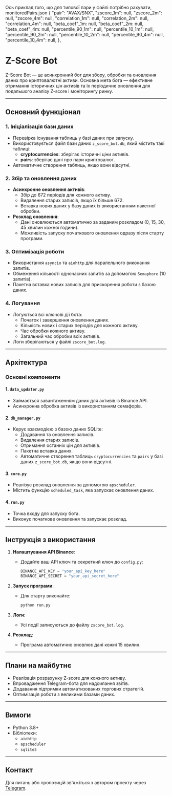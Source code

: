 Ось приклад того, що для типової пари у файлі потрібно рахувати, monitoredPairs.json
  {
    "pair": "AVAX/SNX",
    "zscore_1m": null,
    "zscore_2m": null,
    "zscore_4m": null,
    "correlation_1m": null,
    "correlation_2m": null,
    "correlation_4m": null,
    "beta_coef"_1m: null,
    "beta_coef"_2m: null,
    "beta_coef"_4m: null,
    "percentile_90_1m": null,
    "percentile_10_1m": null,
    "percentile_90_2m": null,
    "percentile_10_2m": null,
    "percentile_90_4m": null,
    "percentile_10_4m": null,
  },

  # Z-Score Bot

Z-Score Bot — це асинхронний бот для збору, обробки та оновлення даних про криптовалютні активи. Основна мета бота — ефективне отримання історичних цін активів та їх періодичне оновлення для подальшого аналізу Z-score і моніторингу ринку.

---

## Основний функціонал

### 1. **Ініціалізація бази даних**
- Перевірка існування таблиць у базі даних при запуску.
- Використовується файл бази даних `z_score_bot.db`, який містить такі таблиці:
  - **cryptocurrencies**: зберігає історичні ціни активів.
  - **pairs**: зберігає дані про пари криптовалют.
- Автоматичне створення таблиць, якщо вони відсутні.

### 2. **Збір та оновлення даних**
- **Асинхронне оновлення активів**:
  - Збір до 672 періодів для кожного активу.
  - Видалення старих записів, якщо їх більше 672.
  - Вставка нових даних у базу даних із використанням пакетної обробки.
- **Розклад оновлення**:
  - Дані оновлюються автоматично за заданим розкладом (0, 15, 30, 45 хвилин кожної години).
  - Можливість запуску початкового оновлення одразу після старту програми.

### 3. **Оптимізація роботи**
- Використання `asyncio` та `aiohttp` для паралельного виконання запитів.
- Обмеження кількості одночасних запитів за допомогою `Semaphore` (10 запитів).
- Пакетна вставка нових записів для прискорення роботи з базою даних.

### 4. **Логування**
- Логуються всі ключові дії бота:
  - Початок і завершення оновлення даних.
  - Кількість нових і старих періодів для кожного активу.
  - Час обробки кожного активу.
  - Загальний час обробки всіх активів.
- Логи зберігаються у файлі `zscore_bot.log`.

---

## Архітектура

### Основні компоненти

#### 1. **`data_updater.py`**
- Займається завантаженням даних для активів із Binance API.
- Асинхронна обробка активів із використанням семафорів.

#### 2. **`db_manager.py`**
- Керує взаємодією з базою даних SQLite:
  - Додавання та оновлення записів.
  - Видалення старих записів.
  - Отримання останніх цін для активів.
  - Пакетна вставка даних.
  - Автоматичне створення таблиць `cryptocurrencies` та `pairs` у базі даних `z_score_bot.db`, якщо вони відсутні.

#### 3. **`core.py`**
- Реалізує розклад оновлення за допомогою `apscheduler`.
- Містить функцію `scheduled_task`, яка запускає оновлення даних.

#### 4. **`run.py`**
- Точка входу для запуску бота.
- Виконує початкове оновлення та запускає розклад.

---

## Інструкція з використання

1. **Налаштування API Binance**:
   - Додайте ваш API ключ та секретний ключ до `config.py`:
     ```python
     BINANCE_API_KEY = "your_api_key_here"
     BINANCE_API_SECRET = "your_api_secret_here"
     ```

2. **Запуск програми**:
   - Для старту виконайте:
     ```bash
     python run.py
     ```

3. **Логи**:
   - Усі події записуються до файлу `zscore_bot.log`.

4. **Розклад**:
   - Програма автоматично оновлює дані кожні 15 хвилин.

---

## Плани на майбутнє
- Реалізація розрахунку Z-score для кожного активу.
- Впровадження Telegram-бота для надсилання звітів.
- Додавання підтримки автоматизованих торгових стратегій.
- Оптимізація роботи з великими базами даних.

---

## Вимоги
- Python 3.8+
- Бібліотеки:
  - `aiohttp`
  - `apscheduler`
  - `sqlite3`

---

## Контакт
Для питань або пропозицій зв'яжіться з автором проекту через [Telegram](https://t.me/your_contact_link).

